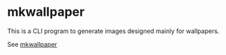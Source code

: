 # mkwallpaper

This is a CLI program to generate images designed mainly for wallpapers.

See [mkwallpaper](https://github.com/01micko/mkwallpaper)
